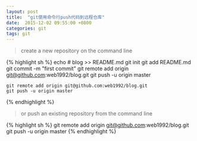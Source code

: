 ```yaml
---
layout: post
title:  "git使用命令行push代码到远程仓库"
date:  2015-12-02 09:55:00 +0800
categories: git
tags: git
---
```



> create a new repository on the command line

{% highlight sh %}
    echo # blog >> README.md
    git init
    git add README.md
    git commit -m "first commit"
    git remote add origin git@github.com:web1992/blog.git
    git push -u origin master
    
    git remote add origin git@github.com:web1992/blog.git
    git push -u origin master
{% endhighlight %}

> or push an existing repository from the command line

{% highlight sh %}
    git remote add origin git@github.com:web1992/blog.git
    git push -u origin master
{% endhighlight %}

